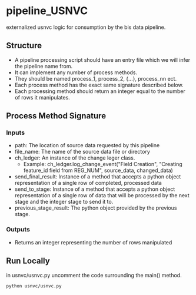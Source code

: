 # pipeline_USNVC
externalized usnvc logic for consumption by the bis data pipeline. 

## Structure 
- A pipeline processing script should have an entry file which we will infer the pipeline name from.
- It can implement any number of process methods.
- They should be named process_1, process_2, {...}, process_nn ect.
- Each process method has the exact same signature described below.
- Each processing method should return an integer equal to the number of rows it manipulates. 


## Process Method Signature
### Inputs
- path: The location of source data requested by this pipeline
- file_name: The name of the source data file or directory
- ch_ledger: An instance of the change leger class.
    - Example: ch_ledger.log_change_event("Field Creation", "Creating feature_id field from REG_NUM", source_data, changed_data)
- send_final_result: Instance of a method that accepts a python object representation of a single row of completed, processed data
- send_to_stage: Instance of a method that accepts a python object representation of a single row of data that will be processed by the next stage and the integer stage to send it to. 
- previous_stage_result: The python object provided by the previous stage.
### Outputs
- Returns an integer representing the number of rows manipulated

## Run Locally
in usnvc/usnvc.py uncomment the code surrounding the main() method. 
```
python usnvc/usnvc.py
```
